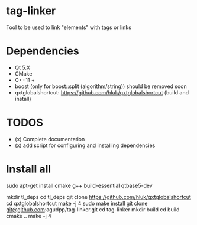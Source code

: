 tag-linker
==========

Tool to be used to link "elements" with tags or links


Dependencies
============

* Qt 5.X
* CMake
* C++11 +
* boost (only for boost::split (algorithm/string)) should be removed soon
* qxtglobalshortcut: https://github.com/hluk/qxtglobalshortcut (build and install)



TODOS
======

* (x) Complete documentation
* (x) add script for configuring and installing dependencies




Install all
==========

sudo apt-get install cmake g++ build-essential qtbase5-dev 

mkdir tl_deps
cd tl_deps
git clone  https://github.com/hluk/qxtglobalshortcut
cd qxtglobalshortcut
make -j 4
sudo make install
git clone git@github.com:agudpp/tag-linker.git
cd tag-linker
mkdir build
cd build
cmake ..
make -j 4



